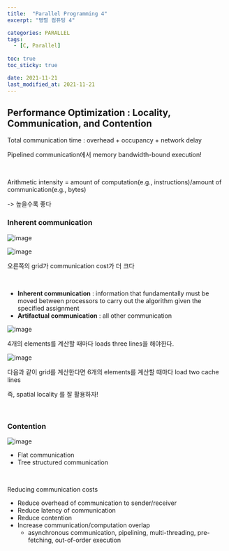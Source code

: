 ```yaml
---
title:  "Parallel Programming 4"
excerpt: "병렬 컴퓨팅 4"

categories: PARALLEL
tags:
  - [C, Parallel]
 
toc: true 
toc_sticky: true

date: 2021-11-21
last_modified_at: 2021-11-21
---
```


## Performance Optimization : Locality, Communication, and Contention

Total communication time : overhead + occupancy + network delay

Pipelined communication에서 memory bandwidth-bound execution!

&nbsp;

Arithmetic intensity = amount of computation(e.g., instructions)/amount of communication(e.g., bytes)

-> 높을수록 좋다

### Inherent communication

![image](https://user-images.githubusercontent.com/65602371/149153454-5e42bd79-9ef9-4d07-84ff-a67f98b082a7.png)

![image](https://user-images.githubusercontent.com/65602371/149153521-1429a261-3707-4ea8-983e-d0b07275cabc.png)

오른쪽의 grid가 communication cost가 더 크다

&nbsp;

- **Inherent communication** : information that fundamentally must be moved between processors to carry out the algorithm given the specified assignment
- **Artifactual communication** : all other communication

![image](https://user-images.githubusercontent.com/65602371/149153580-9e4efb59-147e-4615-9a86-f029a5d84701.png)

4개의 elements를 계산할 때마다 loads three lines을 해야한다.

![image](https://user-images.githubusercontent.com/65602371/149153797-03e88f33-0f36-4ab9-b54d-15c7cb31ad75.png)

다음과 같이 grid를 계산한다면 6개의 elements를 계산할 때마다 load two cache lines

즉, spatial locality 를 잘 활용하자!

&nbsp;

### Contention

![image](https://user-images.githubusercontent.com/65602371/149153839-c0e35c37-5cae-4548-a7c7-90791e8cffdf.png)

- Flat communication
- Tree structured communication

&nbsp;

Reducing communication costs

- Reduce overhead of communication to sender/receiver
- Reduce latency of communication
- Reduce contention
- Increase communication/computation overlap
  - asynchronous communication, pipelining, multi-threading, pre-fetching, out-of-order execution